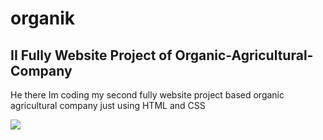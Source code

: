 # organik

## II Fully Website Project of Organic-Agricultural-Company



<p> He there Im coding my second fully website project 
based organic agricultural company 
just using HTML and CSS  </p>




![](full.gif)
